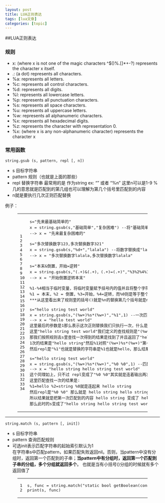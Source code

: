 ```yaml
---
layout: post
title: LUA正则表达 
tags: [lua文章]
categories: [topic]
---
```

<p>##LUA正则表达</p>
<h3 id="规则"><a href="#规则" class="headerlink" title="规则"></a>规则</h3><ul>
<li>x: (where x is not one of the magic characters ^$()%.[]*+-?) represents the character x itself.</li>
<li>.: (a dot) represents all characters.</li>
<li>%a: represents all letters.</li>
<li>%c: represents all control characters.</li>
<li>%d: represents all digits.</li>
<li>%l: represents all lowercase letters.</li>
<li>%p: represents all punctuation characters.</li>
<li>%s: represents all space characters.</li>
<li>%u: represents all uppercase letters.</li>
<li>%w: represents all alphanumeric characters.</li>
<li>%x: represents all hexadecimal digits.</li>
<li>%z: represents the character with representation 0.</li>
<li>%x: (where x is any non-alphanumeric character) represents the character x</li>
</ul>
<h3 id="常用函数"><a href="#常用函数" class="headerlink" title="常用函数"></a>常用函数</h3><p><code>string.gsub (s, pattern, repl [, n])</code></p>
<ul>
<li>s 目标字符串</li>
<li>pattern 规则（也就是上面的那些）</li>
<li>repl 替换字符串 最常用的是 作为string ex: “” 或者 “%n” 这里n可以是1-9 %几的意思就是匹配到的第几组也可以理解为第几个括号里匹配到的内容</li>
<li>n就是要执行几次正则匹配替换</li>
</ul>
<p>例子：</p>
<figure class="highlight plain"><table><tbody><tr><td class="gutter"><pre><span class="line">1</span><br/><span class="line">2</span><br/><span class="line">3</span><br/><span class="line">4</span><br/><span class="line">5</span><br/><span class="line">6</span><br/><span class="line">7</span><br/><span class="line">8</span><br/><span class="line">9</span><br/><span class="line">10</span><br/><span class="line">11</span><br/><span class="line">12</span><br/><span class="line">13</span><br/><span class="line">14</span><br/><span class="line">15</span><br/><span class="line">16</span><br/><span class="line">17</span><br/><span class="line">18</span><br/><span class="line">19</span><br/><span class="line">20</span><br/><span class="line">21</span><br/><span class="line">22</span><br/><span class="line">23</span><br/><span class="line">24</span><br/><span class="line">25</span><br/><span class="line">26</span><br/><span class="line">27</span><br/><span class="line">28</span><br/><span class="line">29</span><br/><span class="line">30</span><br/><span class="line">31</span><br/><span class="line">32</span><br/><span class="line">33</span><br/><span class="line">34</span><br/></pre></td><td class="code"><pre><span class="line">s=&#34;先来最基础简单的&#34;</span><br/><span class="line">x = string.gsub(s,&#34;基础简单&#34;,&#34;复杂困难&#34;) --将&#34;基础简单&#34;替换成&#34;复杂困难&#34;</span><br/><span class="line">--&gt; x = &#34;先来最复杂困难的&#34;</span><br/><span class="line"></span><br/><span class="line">s=&#34;多次替换数字123,多次替换数字321&#34;</span><br/><span class="line">x = string.gsub(s,&#34;%d+&#34;,&#34;lalala&#34;) --将数字替换成&#34;lalala&#34;</span><br/><span class="line">--&gt; x = &#34;多次替换数字lalala,多次替换数字lalala&#34;</span><br/><span class="line"></span><br/><span class="line">s=&#34;本末&amp;倒置，开始=逆转&#34;</span><br/><span class="line">x = string.gsub(s,&#34;(.+)&amp;(.+)，(.+)=(.+)&#34;,&#34;%3%2%4%1&#34;) --一次匹配下返回括号内四个值，并且排列后替换整个字符串</span><br/><span class="line">--&gt; x = &#34;开始倒置逆转本末&#34;</span><br/><span class="line"></span><br/><span class="line">%1-%4相当于临时变量，将临时变量赋予括号内的值并且将整个字符串替换成临时排列后的变量。</span><br/><span class="line">%1 = 本末，%2 = 倒置，%3=开始，%4=逆转，而%0则是等于整个字符串：本末&amp;倒置，开始=逆转</span><br/><span class="line">***从这里看出来了规则里的括号()就是%n的替换第几个括号就是n几***</span><br/><span class="line"></span><br/><span class="line">s=&#34;hello string test world&#34;</span><br/><span class="line">x = string.gsub(s,&#34;(%w+)%s*(%w+)&#34;,&#34;%1&#34;,1) --一次匹配返回两个值，将这两个替换成第一个值，只执行一次</span><br/><span class="line">--&gt; x = &#34;hello test world&#34;</span><br/><span class="line">这里最后的参数是1那么表示这次正则替换我们只执行一次，什么是执行一次呢？</span><br/><span class="line">这里&#34;hello string test world&#34;我们定义的查找规则是&#34;(%w+)%s*(%w+)&#34;也就是 &#34;字符空格字符&#34; </span><br/><span class="line">那我们按照规则去s里查找一次得到的结果是找到了并且返回了&#34;hello string&#34;。这，对这就是一次了。如果我们不填1或者写成2那就是要全匹配完或者匹配两次，就会再从s串里接着找，这次我们找到的是&#34;test world&#34;。对的，这就是第二次了。然后每次执行括号里的就是%n，所以上面定义的只执行一次匹配替换，那么我们就按照上面说的执行一次的结果来：</span><br/><span class="line">1次的结果是&#34;hello string&#34;然后%1对照&#34;(%w+)%s*(%w+)&#34;第一个括号是 hello %2是 string</span><br/><span class="line">然后repl是&#34;%1&#34;也就是替换的字符串是%1也就是hello，那么结果有了，就是把这第一次找到的hello string 替换为hello 然后我们不进行往后的正则查找匹配替换了，到此为止。所以结果就是hello test world。</span><br/><span class="line"></span><br/><span class="line">s=&#34;hello string test world&#34;</span><br/><span class="line">x = string.gsub(s,&#34;(%w+)%s*(%w+)&#34;,&#34;%0 %0&#34;,1) --匹配成功后将多复制一次，只执行一次</span><br/><span class="line">--&gt; x = &#34;hello string hello string test world&#34;</span><br/><span class="line">这个同理如上，只不过 repl变成了&#34;%0 %0&#34;其实就是连着输出两次的意思没啥的</span><br/><span class="line">这里匹配查找一次的结果是:</span><br/><span class="line">%1=hello %2=string %0就是连起来 hello string</span><br/><span class="line">然后repl是&#34;%0 %0&#34; 那么就是 hello string hello string</span><br/><span class="line">所以结果就是把第一次匹配到的内容 hello string 变成了 hello string hello string</span><br/><span class="line">那么此时的s变成了&#34;hello string hello string test world&#34;</span><br/></pre></td></tr></tbody></table></figure>

<hr/>
<p><code>string.match (s, pattern [, init])</code></p>
<ul>
<li>s 目标字符串</li>
<li>pattern 查询匹配规则</li>
<li>可选init表示匹配字符串的起始索引默认为1<br/>在字符串s中匹配pattern，如果匹配失败返回nil。否则，当pattern中没有分组时，返回第一个匹配到的子串；<strong>当pattern中有分组时，返回第一个匹配到子串的分组，多个分组就返回多个</strong>。
也就是当有小括号()分组的时候就有多个返回值了</li>
</ul>
<figure class="highlight plain"><table><tbody><tr><td class="gutter"><pre><span class="line">1</span><br/><span class="line">2</span><br/></pre></td><td class="code"><pre><span class="line">s, func = string.match(&#34;static bool getBoolean(const char *key, bool defaultValue = false);&#34;, &#34;(.+[ *])([^ ]+)[ ]*%(&#34;)</span><br/><span class="line">print(s, func)</span><br/></pre></td></tr></tbody></table></figure>